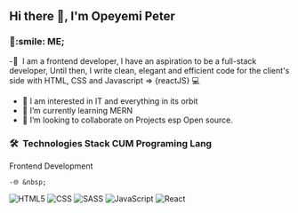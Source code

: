 <h2> Hi there 👋, I'm Opeyemi Peter </h2>

<h3> 👨:smile: ME;   </h3>

-👨 &nbsp;I am a frontend developer, I have an aspiration to be a full-stack developer,   Until then, I write clean, elegant and efficient code for the client's side with  HTML, CSS and Javascript => {reactJS} 💻
- 🔭 I am interested in IT and everything in its orbit
- 🌱 I’m currently learning MERN
- 👯 I’m looking to collaborate on Projects esp Open source.

<h3> 🛠 &nbsp;Technologies Stack CUM Programing Lang</h3>
<p>Frontend Development</p>


    -🌐 &nbsp;
  ![HTML5](https://img.shields.io/badge/html5-444444?style=flat-square&logo=HTML5)
  ![CSS](https://img.shields.io/badge/css-444444?style=flat-square&logo=1572B6)
  ![SASS](https://img.shields.io/badge/-SASS-444444?style=flat&logo=SASS&logoColor=1572B6)
  ![JavaScript](https://img.shields.io/badge/-JavaScript-333333?style=flat&logo=javascript)
  ![React](https://img.shields.io/badge/-React-333333?style=flat&logo=react)
     
